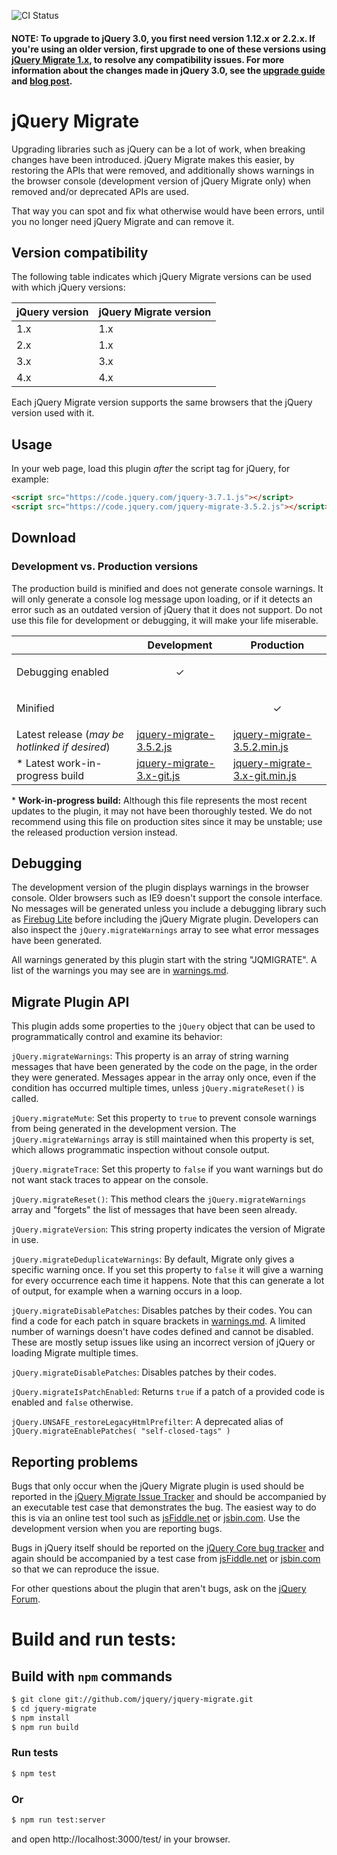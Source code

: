 ![CI Status](https://github.com/jquery/jquery-migrate/actions/workflows/node.js.yml/badge.svg?branch=main)

#### NOTE: To upgrade to jQuery 3.0, you first need version 1.12.x or 2.2.x. If you're using an older version, first upgrade to one of these versions using [jQuery Migrate 1.x](https://github.com/jquery/jquery-migrate/tree/1.x-stable#readme), to resolve any compatibility issues. For more information about the changes made in jQuery 3.0, see the [upgrade guide](https://jquery.com/upgrade-guide/3.0/) and [blog post](https://blog.jquery.com/2016/06/09/jquery-3-0-final-released/).

# jQuery Migrate
Upgrading libraries such as jQuery can be a lot of work, when breaking changes have been introduced. jQuery Migrate makes this easier, by restoring the APIs that were removed, and additionally shows warnings in the browser console (development version of jQuery Migrate only) when removed and/or deprecated APIs are used.

That way you can spot and fix what otherwise would have been errors, until you no longer need jQuery Migrate and can remove it.

## Version compatibility

The following table indicates which jQuery Migrate versions can be used with which jQuery versions:

| jQuery version | jQuery Migrate version |
|----------------|------------------------|
| 1.x            | 1.x                    |
| 2.x            | 1.x                    |
| 3.x            | 3.x                    |
| 4.x            | 4.x                    |

Each jQuery Migrate version supports the same browsers that the jQuery version used with it.

## Usage

In your web page, load this plugin *after* the script tag for jQuery, for example:

```html
<script src="https://code.jquery.com/jquery-3.7.1.js"></script>
<script src="https://code.jquery.com/jquery-migrate-3.5.2.js"></script>
```

## Download

### Development vs. Production versions

The production build is minified and does not generate console warnings. It will only generate a console log message upon loading, or if it detects an error such as an outdated version of jQuery that it does not support. Do not use this file for development or debugging, it will make your life miserable.

|  | Development | Production |
|--|-------------|------------|
| Debugging enabled | <p align="center">✓</p> |  |
| Minified |  | <p align="center">✓</p> |
| Latest release (*may be hotlinked if desired*) | [jquery-migrate-3.5.2.js](https://code.jquery.com/jquery-migrate-3.5.2.js) | [jquery-migrate-3.5.2.min.js](https://code.jquery.com/jquery-migrate-3.5.2.min.js) |
| \* Latest work-in-progress build | [jquery-migrate-3.x-git.js](https://releases.jquery.com/git/jquery-migrate-3.x-git.js) | [jquery-migrate-3.x-git.min.js](https://releases.jquery.com/git/jquery-migrate-3.x-git.min.js) |


\* **Work-in-progress build:** Although this file represents the most recent updates to the plugin, it may not have been thoroughly tested. We do not recommend using this file on production sites since it may be unstable; use the released production version instead.


## Debugging

The development version of the plugin displays warnings in the browser console. Older browsers such as IE9 doesn't support the console interface. No messages will be generated unless you include a debugging library such as [Firebug Lite](https://getfirebug.com/firebuglite) before including the jQuery Migrate plugin. Developers can also inspect the `jQuery.migrateWarnings` array to see what error messages have been generated.

All warnings generated by this plugin start with the string "JQMIGRATE". A list of the warnings you may see are in [warnings.md](https://github.com/jquery/jquery-migrate/blob/main/warnings.md).


## Migrate Plugin API

This plugin adds some properties to the `jQuery` object that can be used to programmatically control and examine its behavior:

`jQuery.migrateWarnings`: This property is an array of string warning messages that have been generated by the code on the page, in the order they were generated. Messages appear in the array only once, even if the condition has occurred multiple times, unless `jQuery.migrateReset()` is called.

`jQuery.migrateMute`: Set this property to `true` to prevent console warnings from being generated in the development version. The `jQuery.migrateWarnings` array is still maintained when this property is set, which allows programmatic inspection without console output.

`jQuery.migrateTrace`: Set this property to `false` if you want warnings but do not want stack traces to appear on the console.

`jQuery.migrateReset()`: This method clears the `jQuery.migrateWarnings` array and "forgets" the list of messages that have been seen already.

`jQuery.migrateVersion`: This string property indicates the version of Migrate in use.

`jQuery.migrateDeduplicateWarnings`: By default, Migrate only gives a specific warning once. If you set this property to `false` it will give a warning for every occurrence each time it happens. Note that this can generate a lot of output, for example when a warning occurs in a loop.

`jQuery.migrateDisablePatches`: Disables patches by their codes. You can find a code for each patch in square brackets in [warnings.md](https://github.com/jquery/jquery-migrate/blob/main/warnings.md). A limited number of warnings doesn't have codes defined and cannot be disabled. These are mostly setup issues like using an incorrect version of jQuery or loading Migrate multiple times.

`jQuery.migrateDisablePatches`: Disables patches by their codes.

`jQuery.migrateIsPatchEnabled`: Returns `true` if a patch of a provided code is enabled and `false` otherwise.

`jQuery.UNSAFE_restoreLegacyHtmlPrefilter`: A deprecated alias of `jQuery.migrateEnablePatches( "self-closed-tags" )`

## Reporting problems

Bugs that only occur when the jQuery Migrate plugin is used should be reported in the [jQuery Migrate Issue Tracker](https://github.com/jquery/jquery-migrate/issues) and should be accompanied by an executable test case that demonstrates the bug. The easiest way to do this is via an online test tool such as [jsFiddle.net](https://jsFiddle.net/) or [jsbin.com](https://jsbin.com). Use the development version when you are reporting bugs.

Bugs in jQuery itself should be reported on the [jQuery Core bug tracker](https://bugs.jquery.com/) and again should be accompanied by a test case from [jsFiddle.net](https://jsFiddle.net/) or [jsbin.com](http://jsbin.com) so that we can reproduce the issue.

For other questions about the plugin that aren't bugs, ask on the [jQuery Forum](http://forum.jquery.com).

Build and run tests:
====================================================

## Build with `npm` commands

```sh
$ git clone git://github.com/jquery/jquery-migrate.git
$ cd jquery-migrate
$ npm install
$ npm run build
```

### Run tests

```sh
$ npm test
```

### Or

```sh
$ npm run test:server
```

and open http://localhost:3000/test/ in your browser.
